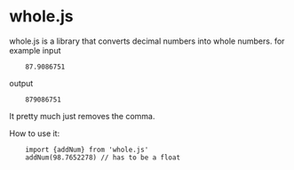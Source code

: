 # whole.js
whole.js is a library that converts decimal numbers into whole numbers.
for example
input
```
    87.9086751
```
output
```
    879086751
```
It pretty much just removes the comma.

How to use it:
```
    import {addNum} from 'whole.js'
    addNum(98.7652278) // has to be a float
```
